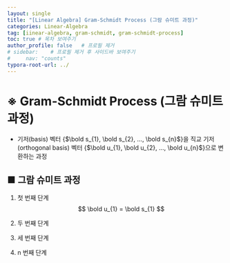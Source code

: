 ```yaml
---
layout: single
title: "[Linear Algebra] Gram-Schmidt Process (그람 슈미트 과정)"
categories: Linear-Algebra
tag: [iinear-algebra, gram-schmidt, gram-schmidt-process]
toc: true # 목차 보여주기
author_profile: false   # 프로필 제거
# sidebar:    # 프로필 제거 후 사이드바 보여주기
#     nav: "counts"
typora-root-url: ../
---
```


# ※ Gram-Schmidt Process (그람 슈미트 과정)
- 기저(basis) 벡터 {$\bold s_{1}, \bold s_{2}, ..., \bold s_{n}$}을 직교 기저(orthogonal basis) 벡터 {$\bold u_{1}, \bold u_{2}, ..., \bold u_{n}$}으로 변환하는 과정

## ■ 그람 슈미트 과정
1. 첫 번째 단계
$$
\bold u_{1} = \bold s_{1}
$$

2. 두 번째 단계
3. 세 번째 단계
4. n 번째 단계